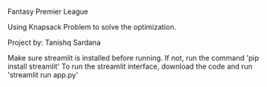 Fantasy Premier League

Using Knapsack Problem to solve the optimization.

Project by: Tanishq Sardana

Make sure streamlit is installed before running. If not, run the command 'pip install streamlit'
To run the streamlit interface, download the code and run 'streamlit run app.py'
